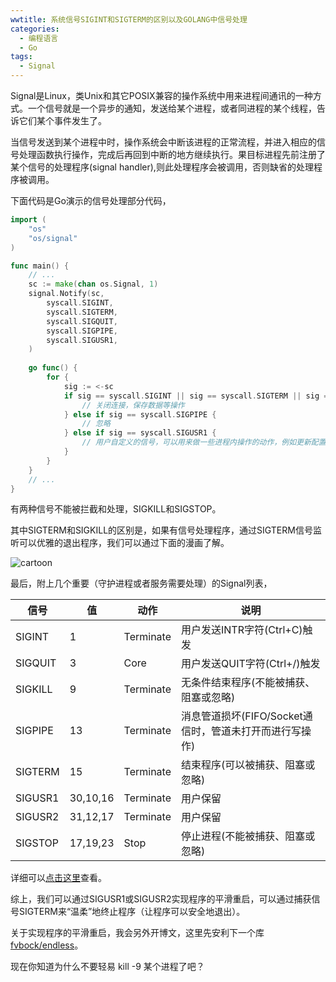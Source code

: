 ```yaml
---
wwtitle: 系统信号SIGINT和SIGTERM的区别以及GOLANG中信号处理
categories:
  - 编程语言
  - Go
tags:
  - Signal
---
```


Signal是Linux，类Unix和其它POSIX兼容的操作系统中用来进程间通讯的一种方式。一个信号就是一个异步的通知，发送给某个进程，或者同进程的某个线程，告诉它们某个事件发生了。

当信号发送到某个进程中时，操作系统会中断该进程的正常流程，并进入相应的信号处理函数执行操作，完成后再回到中断的地方继续执行。果目标进程先前注册了某个信号的处理程序(signal handler),则此处理程序会被调用，否则缺省的处理程序被调用。

<!--more-->

下面代码是Go演示的信号处理部分代码，

```go
import (
	"os"
    "os/signal"
)

func main() {
    // ...
    sc := make(chan os.Signal, 1)
    signal.Notify(sc,
		syscall.SIGINT,
		syscall.SIGTERM,
		syscall.SIGQUIT,
		syscall.SIGPIPE,
		syscall.SIGUSR1,
    )
    
    go func() {
        for {
            sig := <-sc
            if sig == syscall.SIGINT || sig == syscall.SIGTERM || sig == syscall.SIGQUIT {
            	// 关闭连接，保存数据等操作
            } else if sig == syscall.SIGPIPE {
                // 忽略
            } else if sig == syscall.SIGUSR1 {
                // 用户自定义的信号，可以用来做一些进程内操作的动作，例如更新配置、重启服务等
            }
        }
    }
    // ...
}
```

有两种信号不能被拦截和处理，SIGKILL和SIGSTOP。

其中SIGTERM和SIGKILL的区别是，如果有信号处理程序，通过SIGTERM信号监听可以优雅的退出程序，我们可以通过下面的漫画了解。

![cartoon](https://jack-images.wilead.net/2018-12-27-033950.png)

最后，附上几个重要（守护进程或者服务需要处理）的Signal列表，

| 信号    | 值       | 动作      | 说明                                                    |
| ------- | -------- | --------- | ------------------------------------------------------- |
| SIGINT  | 1        | Terminate | 用户发送INTR字符(Ctrl+C)触发                            |
| SIGQUIT | 3        | Core      | 用户发送QUIT字符(Ctrl+/)触发                            |
| SIGKILL | 9        | Terminate | 无条件结束程序(不能被捕获、阻塞或忽略)                  |
| SIGPIPE | 13       | Terminate | 消息管道损坏(FIFO/Socket通信时，管道未打开而进行写操作) |
| SIGTERM | 15       | Terminate | 结束程序(可以被捕获、阻塞或忽略)                        |
| SIGUSR1 | 30,10,16 | Terminate | 用户保留                                                |
| SIGUSR2 | 31,12,17 | Terminate | 用户保留                                                |
| SIGSTOP | 17,19,23 | Stop      | 停止进程(不能被捕获、阻塞或忽略)                        |

详细可以[点击这里](http://man7.org/linux/man-pages/man7/signal.7.html)查看。

综上，我们可以通过SIGUSR1或SIGUSR2实现程序的平滑重启，可以通过捕获信号SIGTERM来“温柔”地终止程序（让程序可以安全地退出）。

关于实现程序的平滑重启，我会另外开博文，这里先安利下一个库 [fvbock/endless](https://github.com/fvbock/endless)。

现在你知道为什么不要轻易 kill -9 某个进程了吧？
